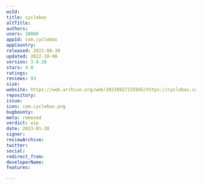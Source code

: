 ```yaml
---
wsId: 
title: cyclebas
altTitle: 
authors: 
users: 10000
appId: com.cyclebas
appCountry: 
released: 2021-08-30
updated: 2022-10-06
version: 3.0.16
stars: 4.8
ratings: 
reviews: 93
size: 
website: https://web.archive.org/web/20210927135945/https://cyclebas.com/
repository: 
issue: 
icon: com.cyclebas.png
bugbounty: 
meta: removed
verdict: wip
date: 2023-01-30
signer: 
reviewArchive: 
twitter: 
social: 
redirect_from: 
developerName: 
features: 

---
```


